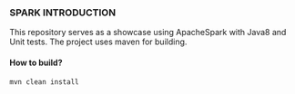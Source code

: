 ### SPARK INTRODUCTION

This repository serves as a showcase using ApacheSpark with Java8 and Unit tests.
The project uses maven for building.

#### How to build?
```shell
mvn clean install
```